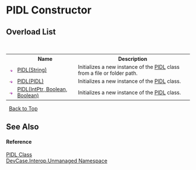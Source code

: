 # PIDL Constructor 
 


## Overload List
&nbsp;<table><tr><th></th><th>Name</th><th>Description</th></tr><tr><td>![Public method](media/pubmethod.gif "Public method")</td><td><a href="M_DevCase_Interop_Unmanaged_PIDL__ctor_2">PIDL(String)</a></td><td>
Initializes a new instance of the <a href="T_DevCase_Interop_Unmanaged_PIDL">PIDL</a> class from a file or folder path.</td></tr><tr><td>![Public method](media/pubmethod.gif "Public method")</td><td><a href="M_DevCase_Interop_Unmanaged_PIDL__ctor">PIDL(PIDL)</a></td><td>
Initializes a new instance of the <a href="T_DevCase_Interop_Unmanaged_PIDL">PIDL</a> class.</td></tr><tr><td>![Public method](media/pubmethod.gif "Public method")</td><td><a href="M_DevCase_Interop_Unmanaged_PIDL__ctor_1">PIDL(IntPtr, Boolean, Boolean)</a></td><td>
Initializes a new instance of the <a href="T_DevCase_Interop_Unmanaged_PIDL">PIDL</a> class.</td></tr></table>&nbsp;
<a href="#pidl-constructor">Back to Top</a>

## See Also


#### Reference
<a href="T_DevCase_Interop_Unmanaged_PIDL">PIDL Class</a><br /><a href="N_DevCase_Interop_Unmanaged">DevCase.Interop.Unmanaged Namespace</a><br />